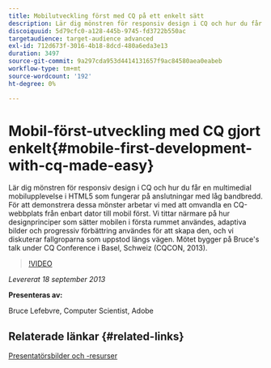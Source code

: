 ```yaml
---
title: Mobilutveckling först med CQ på ett enkelt sätt
description: Lär dig mönstren för responsiv design i CQ och hur du får en multimedial mobilupplevelse i HTML5 som fungerar på anslutningar med låg bandbredd. För att demonstrera dessa mönster arbetar vi med att omvandla en CQ-webbplats från enbart dator till mobil först. Vi tittar närmare på hur designprinciper som sätter mobilen i första rummet användes, adaptiva bilder och progressiv förbättring användes för att skapa den, och vi diskuterar fallgroparna som uppstod längs vägen. Mötet bygger på Bruce's talk under CQ Conference i Basel, Schweiz (CQCON, 2013).
discoiquuid: 5d79cfc0-a128-445b-9745-fd3722b550ac
targetaudience: target-audience advanced
exl-id: 712d673f-3016-4b18-8dcd-480a6eda3e13
duration: 3497
source-git-commit: 9a297cda953d4414131657f9ac84580aea0eabeb
workflow-type: tm+mt
source-wordcount: '192'
ht-degree: 0%

---
```


# Mobil-först-utveckling med CQ gjort enkelt{#mobile-first-development-with-cq-made-easy}

Lär dig mönstren för responsiv design i CQ och hur du får en multimedial mobilupplevelse i HTML5 som fungerar på anslutningar med låg bandbredd. För att demonstrera dessa mönster arbetar vi med att omvandla en CQ-webbplats från enbart dator till mobil först. Vi tittar närmare på hur designprinciper som sätter mobilen i första rummet användes, adaptiva bilder och progressiv förbättring användes för att skapa den, och vi diskuterar fallgroparna som uppstod längs vägen. Mötet bygger på Bruce&#39;s talk under CQ Conference i Basel, Schweiz (CQCON, 2013).

>[!VIDEO](https://video.tv.adobe.com/v/19572/?quality=9)

*Levererat 18 september 2013*

**Presenteras av:**

Bruce Lefebvre, Computer Scientist, Adobe

## Relaterade länkar {#related-links}

[Presentatörsbilder och -resurser](https://brucelefebvre.com/blog/2013/09/18/cq-gems-mobile-first-development/)
